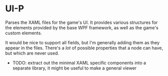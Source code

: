 # UI-P
Parses the XAML files for the game's UI. It provides various structures for the elements provided by the base WPF framework, as well as the game's custom elements.  

It would be nice to support all fields, but I'm generally adding them as they appear in the files. There's a *lot* of possible properties that a node can have, but which are never used.

- TODO: extract out the minimal XAML specific components into a separate library, it might be useful to make a general viewer